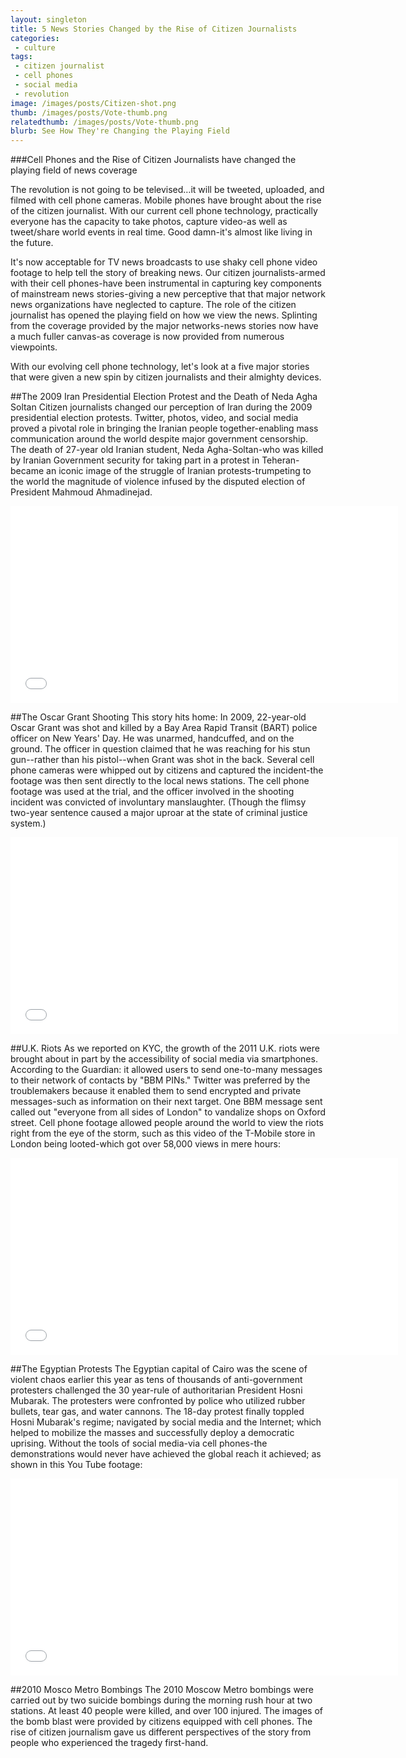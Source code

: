 ```yaml
---
layout: singleton
title: 5 News Stories Changed by the Rise of Citizen Journalists 
categories:
 - culture
tags:
 - citizen journalist
 - cell phones
 - social media
 - revolution
image: /images/posts/Citizen-shot.png
thumb: /images/posts/Vote-thumb.png
relatedthumb: /images/posts/Vote-thumb.png
blurb: See How They're Changing the Playing Field
---
```


###Cell Phones and the Rise of Citizen Journalists have changed the playing field of news coverage

The revolution is not going to be televised…it will be tweeted, uploaded, and filmed with cell phone cameras. Mobile phones have brought about the rise of the citizen journalist. With our current cell phone technology, practically everyone has the capacity to take photos, capture video-as well as tweet/share world events in real time. Good damn-it's almost like living in the future.

It's now acceptable for TV news broadcasts to use shaky cell phone video footage to help tell the story of breaking news.  Our citizen journalists-armed with their cell phones-have been instrumental in capturing key components of mainstream news stories-giving a new perceptive that that major network news organizations have neglected to capture. The role of the citizen journalist has opened the playing field on how we view the news. Splinting from the coverage provided by the major networks-news stories now have a much fuller canvas-as coverage is now provided from numerous viewpoints. 

With our evolving cell phone technology, let's look at a five major stories that were given a new spin by citizen journalists and their almighty devices.

##The 2009 Iran Presidential Election Protest and the Death of Neda Agha Soltan
Citizen journalists changed our perception of Iran during the 2009 presidential election protests. Twitter, photos, video, and social media proved a pivotal role in bringing the Iranian people together-enabling mass communication around the world despite major government censorship. The death of 27-year old Iranian student, Neda Agha-Soltan-who was killed by Iranian Government security for taking part in a protest in Teheran-became an iconic image of the struggle of Iranian protests-trumpeting to the world the magnitude of violence infused by the disputed election of President Mahmoud Ahmadinejad.

<iframe class="youtube" width="620" height="315" src="//www.youtube.com/embed/76W-0GVjNEc" frameborder="0">  </iframe>

##The Oscar Grant Shooting
This story hits home: In 2009, 22-year-old Oscar Grant was shot and killed by a Bay Area Rapid Transit (BART) police officer on New Years' Day. He was unarmed, handcuffed, and on the ground.  The officer in question claimed that he was reaching for his stun gun--rather than his pistol--when Grant was shot in the back. Several cell phone cameras were whipped out by citizens and captured the incident-the footage was then sent directly to the local news stations. The cell phone footage was used at the trial, and the officer involved in the shooting incident was convicted of involuntary manslaughter. (Though the flimsy two-year sentence caused a major uproar at the state of criminal justice system.)

<iframe class="youtube" width="620" height="315" src="//www.youtube.com/embed/Q2LDw5l_yMI" frameborder="0">  </iframe>

##U.K. Riots
As we reported on KYC, the growth of the 2011 U.K. riots were brought about in part by the accessibility of social media via smartphones. According to the Guardian: it allowed users to send one-to-many messages to their network of contacts by "BBM PINs." Twitter was preferred by the troublemakers because it enabled them to send encrypted and private messages-such as information on their next target. One BBM message sent called out "everyone from all sides of London" to vandalize shops on Oxford street.
Cell phone footage allowed people around the world to view the riots right from the eye of the storm, such as this video of the T-Mobile store in London being looted-which got over  58,000 views in mere hours:

<iframe class="youtube" width="620" height="315" src="//www.youtube.com/embed/KKhaT-pXHHc" frameborder="0">  </iframe>

##The Egyptian Protests
The Egyptian capital of Cairo was the scene of violent chaos earlier this year as tens of thousands of anti-government protesters challenged the 30 year-rule of authoritarian President Hosni Mubarak. The protesters were confronted by police who utilized rubber bullets, tear gas, and water cannons. The 18-day protest finally toppled Hosni Mubarak's regime; navigated by social media and the Internet; which helped to mobilize the masses and successfully deploy a democratic uprising. Without the tools of social media-via cell phones-the demonstrations would never have achieved the global reach it achieved; as shown in this You Tube footage:

<iframe class="youtube" width="620" height="315" src="//www.youtube.com/embed/3xWiBCIxjIk" frameborder="0">  </iframe>

##2010 Mosco Metro Bombings
The 2010 Moscow Metro bombings were carried out by two suicide bombings during the morning rush hour at two stations. At least 40 people were killed, and over 100 injured. The images of the bomb blast were provided by citizens equipped with cell phones. The rise of citizen journalism gave us different perspectives of the story from people who experienced the tragedy first-hand.



